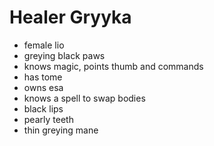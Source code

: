 Healer Gryyka
=============
* female lio
* greying black paws
* knows magic, points thumb and commands
* has tome
* owns esa
* knows a spell to swap bodies
* black lips
* pearly teeth
* thin greying mane
